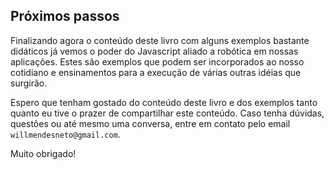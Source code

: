 ## Próximos passos

Finalizando agora o conteúdo deste livro com alguns exemplos bastante didáticos já vemos o poder do Javascript aliado a robótica em nossas aplicações. Estes são exemplos que podem ser incorporados ao nosso cotidiano e ensinamentos para a execução de várias outras idéias que surgirão.

Espero que tenham gostado do conteúdo deste livro e dos exemplos tanto quanto eu tive o prazer de compartilhar este conteúdo. Caso tenha dúvidas, questões ou até mesmo uma conversa, entre em contato pelo email `willmendesneto@gmail.com`.

Muito obrigado!
